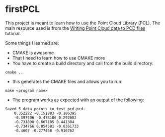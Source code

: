 firstPCL
========

This project is meant to learn how to use the Point Cloud Library (PCL). The main resource used is from the [Writing Point Cloud data to PCD files](http://pointclouds.org/documentation/tutorials/writing_pcd.php#writing-pcd) tutorial.

Some things I learned are:

* CMAKE is awesome
* That I need to learn how to use CMAKE more
* You have to create a build directory and call from the build directory:

```
cmake ..
```

* this generates the CMAKE files and allows you to run:

```
make <program name>
```

* The program works as expected with an output of the following:

```
Saved 5 data points to test_pcd.pcd.
    0.352222 -0.151883 -0.106395
    -0.397406 -0.473106 0.292602
    -0.731898 0.667105 0.441304
    -0.734766 0.854581 -0.0361733
    -0.4607 -0.277468 -0.916762
```

